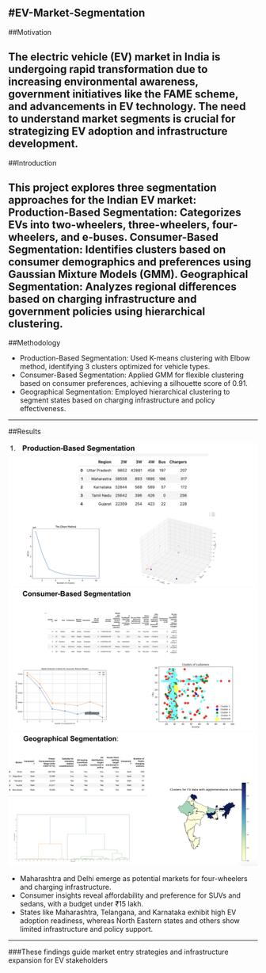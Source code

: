 #EV-Market-Segmentation
---
##Motivation

The electric vehicle (EV) market in India is undergoing rapid transformation due to increasing environmental awareness, government initiatives like the FAME scheme, and advancements in EV technology. The need to understand market segments is crucial for strategizing EV adoption and infrastructure development.
---
##Introduction

This project explores three segmentation approaches for the Indian EV market:
Production-Based Segmentation: Categorizes EVs into two-wheelers, three-wheelers, four-wheelers, and e-buses.
Consumer-Based Segmentation: Identifies clusters based on consumer demographics and preferences using Gaussian Mixture Models (GMM).
Geographical Segmentation: Analyzes regional differences based on charging infrastructure and government policies using hierarchical clustering.
---
##Methodology

- Production-Based Segmentation: Used K-means clustering with Elbow method, identifying 3 clusters optimized for vehicle types.
- Consumer-Based Segmentation: Applied GMM for flexible clustering based on consumer preferences, achieving a silhouette score of 0.91.
- Geographical Segmentation: Employed hierarchical clustering to segment states based on charging infrastructure and policy effectiveness.



 --- 
##Results

![Demo Screenshot](Images/1.png "Demo")
![Demo Screenshot](Images/2.png "Demo")
![Demo Screenshot](Images/3.png "Demo")


- Maharashtra and Delhi emerge as potential markets for four-wheelers and charging infrastructure.
- Consumer insights reveal affordability and preference for SUVs and sedans, with a budget under ₹15 lakh.
- States like Maharashtra, Telangana, and Karnataka exhibit high EV adoption readiness, whereas North Eastern states and others show limited infrastructure and policy support.

---

###These findings guide market entry strategies and infrastructure expansion for EV stakeholders
